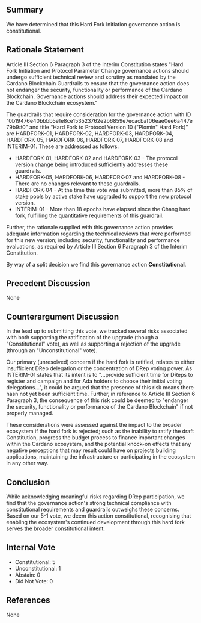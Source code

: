 ## Summary
We have determined that this Hard Fork Initiation governance action is constitutional.
## Rationale Statement
Article III Section 6 Paragraph 3 of the Interim Constitution states "Hard Fork Initiation and Protocol Parameter Change governance actions should undergo sufficient technical review and scrutiny as mandated by the Cardano Blockchain Guardrails to ensure that the governance action does not endanger the security, functionality or performance of the Cardano Blockchain. Governance actions should address their expected impact on the Cardano Blockchain ecosystem."

The guardrails that require consideration for the governance action with ID “0b19476e40bbbb5e1e8ce153523762e2b6859e7ecacbaf06eae0ee6a447e79b9#0” and title “Hard Fork to Protocol Version 10 ("Plomin" Hard Fork)” are HARDFORK-01, HARDFORK-02, HARDFORK-03, HARDFORK-04, HARDFORK-05, HARDFORK-06, HARDFORK-07, HARDFORK-08 and INTERIM-01. These are addressed as follows:
* HARDFORK-01, HARDFORK-02 and HARDFORK-03 - The protocol version change being introduced sufficiently addresses these guardrails.
* HARDFORK-05, HARDFORK-06, HARDFORK-07 and HARDFORK-08 - There are no changes relevant to these guardrails.
* HARDFORK-04 - At the time this vote was submitted, more than 85% of stake pools by active stake have upgraded to support the new protocol version.
* INTERIM-01 - More than 18 epochs have elapsed since the Chang hard fork, fulfilling the quantitative requirements of this guardrail.

Further, the rationale supplied with this governance action provides adequate information regarding the technical reviews that were performed for this new version; including security, functionality and performance evaluations, as required by Article III Section 6 Paragraph 3 of the Interim Constitution.

By way of a split decision we find this governance action **Constitutional**.
## Precedent Discussion
None
## Counterargument Discussion
In the lead up to submitting this vote, we tracked several risks associated with both supporting the ratification of the upgrade (though a "Constitutional" vote), as well as supporting a rejection of the upgrade (through an "Unconstitutional" vote).

Our primary (unresolved) concern if the hard fork is ratified, relates to either insufficient DRep delegation or the concentration of DRep voting power. As INTERIM-01 states that its intent is to "...provide sufficient time for DReps to register and campaign and for Ada holders to choose their initial voting delegations...", it could be argued that the presence of this risk means there hasn not yet been sufficient time. Further, in reference to Article III Section 6 Paragraph 3, the consequence of this risk could be deemed to "endanger the security, functionality or performance of the Cardano Blockchain" if not properly managed.

These considerations were assessed against the impact to the broader ecosystem if the hard fork is rejected; such as the inability to ratify the draft Constitution, progress the budget process to finance important changes within the Cardano ecosystem, and the potential knock-on effects that any negative perceptions that may result could have on projects building applications, maintaining the infrastructure or participating in the ecosystem in any other way.
## Conclusion
While acknowledging meaningful risks regarding DRep participation, we find that the governance action's strong technical compliance with constitutional requirements and guardrails outweighs these concerns. Based on our 5-1 vote, we deem this action constitutional, recognising that enabling the ecosystem's continued development through this hard fork serves the broader constitutional intent.
## Internal Vote
- Constitutional: 5
- Unconstitutional: 1
- Abstain: 0
- Did Not Vote: 0
## References
None